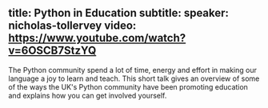 title: Python in Education
subtitle:
speaker: nicholas-tollervey
video: https://www.youtube.com/watch?v=6OSCB7StzYQ
---
The Python community spend a lot of time, energy and effort in making our language a joy to learn and teach. This short talk gives an overview of some of the ways the UK's Python community have been promoting education and explains how you can get involved yourself.
